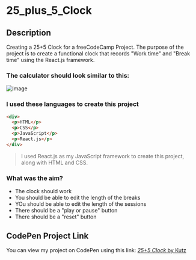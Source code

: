 # 25_plus_5_Clock

## Description
Creating a 25+5 Clock for a freeCodeCamp Project. The purpose of the project is to create a functional clock that records "Work time" and "Break time" using the React.js framework.

### The calculator should look similar to this:
![image](https://shots.codepen.io/username/pen/XpKrrW-1280.jpg?version=1661962590)

### I used these languages to create this project
```html
<div>
  <p>HTML</p>
  <p>CSS</p>
  <p>JavaScript</p>
  <p>React.js</p>
</div>
```

> I used React.js as my JavaScript framework to create this project, along with HTML and CSS.

### What was the aim?
* The clock should work
* You should be able to edit the length of the breaks
* YOu should be able to edit the length of the sessions
* There should be a "play or pause" button
* There should be a "reset" button

## CodePen Project Link
You can view my project on CodePen using this link:
[*25+5 Clock* by Kutz](https://codepen.io/kutzz/pen/PoVNQMK)
